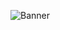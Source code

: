 ![Banner](https://images-wixmp-ed30a86b8c4ca887773594c2.wixmp.com/f/41037d4a-f92a-463b-baad-fedcd681f791/d7zs9rl-c2a2f1cb-a714-4e58-bc09-2a6db1eff492.png?token=eyJ0eXAiOiJKV1QiLCJhbGciOiJIUzI1NiJ9.eyJzdWIiOiJ1cm46YXBwOjdlMGQxODg5ODIyNjQzNzNhNWYwZDQxNWVhMGQyNmUwIiwiaXNzIjoidXJuOmFwcDo3ZTBkMTg4OTgyMjY0MzczYTVmMGQ0MTVlYTBkMjZlMCIsIm9iaiI6W1t7InBhdGgiOiJcL2ZcLzQxMDM3ZDRhLWY5MmEtNDYzYi1iYWFkLWZlZGNkNjgxZjc5MVwvZDd6czlybC1jMmEyZjFjYi1hNzE0LTRlNTgtYmMwOS0yYTZkYjFlZmY0OTIucG5nIn1dXSwiYXVkIjpbInVybjpzZXJ2aWNlOmZpbGUuZG93bmxvYWQiXX0.VgQD02PHFwojpZFLSkeAqqM5CUZH8Gn-pdWumPLUqZ8)
